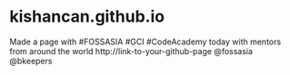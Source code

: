 # kishancan.github.io
Made a page with #FOSSASIA #GCI #CodeAcademy today with mentors from around the world http://link-to-your-github-page @fossasia @bkeepers
